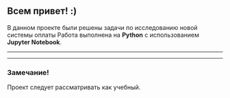 ## **Всем привет! :)**

В данном проекте были решены задачи по исследованию новой системы оплаты
Работа выполнена на **Python** с использованием **Jupyter Notebook**.

<hr>


<hr>

### **Замечание!**

Проект следует рассматривать как учебный.

